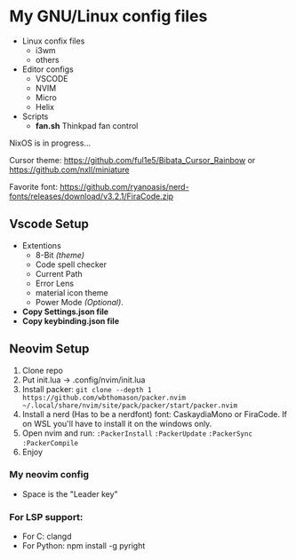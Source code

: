# My GNU/Linux config files

* Linux confix files
	- i3wm
	- others
* Editor configs
	- VSCODE
	- NVIM
    - Micro
    - Helix
* Scripts
	- **fan.sh** Thinkpad fan control

NixOS is in progress...

Cursor theme:
https://github.com/ful1e5/Bibata_Cursor_Rainbow
or
https://github.com/nxll/miniature

Favorite font:
https://github.com/ryanoasis/nerd-fonts/releases/download/v3.2.1/FiraCode.zip

## Vscode Setup
* Extentions 
	- 8-Bit *(theme)*
	- Code spell checker
	- Current Path
	- Error Lens
	- material icon theme
	- Power Mode *(Optional)*.
* **Copy Settings.json file**
* **Copy keybinding.json file**

## Neovim Setup

1. Clone repo
2. Put init.lua ->  .config/nvim/init.lua
3. Install packer: ```git clone --depth 1 https://github.com/wbthomason/packer.nvim ~/.local/share/nvim/site/pack/packer/start/packer.nvim```
4. Install a nerd (Has to be a nerdfont) font:  CaskaydiaMono or FiraCode. If on WSL you'll have to install it on the windows only.
5. Open nvim and run: ```:PackerInstall``` ```:PackerUpdate``` ```:PackerSync``` ```:PackerCompile```
6. Enjoy

### My neovim config
* Space is the "Leader key"

### For LSP support:
* For C: clangd
* For Python: npm install -g pyright
